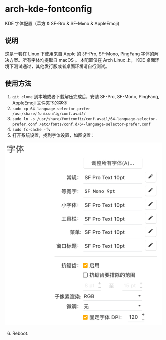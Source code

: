 # arch-kde-fontconfig

KDE 字体配置（苹方 & SF-Rro & SF-Mono & AppleEmoji)

## 说明

这是一套在 Linux 下使用来自 Apple 的 SF-Pro, SF-Mono, PingFang 字体的解决方案。所有字体均提取自 macOS 。
本配置仅在 Arch Linux 上， KDE 桌面环境下测试通过，其他发行版或者桌面环境请自行测试。

## 使用方法

1. `git clone` 到本地或者下载解压完成后，安装 SF-Pro, SF-Mono, PingFang, AppleEmoji  文件夹下的字体
2. ```sudo cp 64-language-selector-prefer /usr/share/fontconfig/conf.avail/```
3. ```sudo ln -s /usr/share/fontconfig/conf.avail/64-language-selector-prefer.conf /etc/fonts/conf.d/64-language-selector-prefer.conf```
4. ```sudo fc-cache -fv```
5. 打开系统设置，找到字体设置，如图设置：
  
![Settings](setting.png)
  
6. Reboot.
